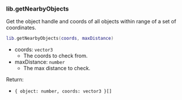 ### lib.getNearbyObjects

Get the object handle and coords of all objects within range of a set of coordinates.

```lua
lib.getNearbyObjects(coords, maxDistance)
```

* coords: `vector3`
  * The coords to check from.
* maxDistance: `number`
  * The max distance to check.

Return:

* `{ object: number, coords: vector3 }[]`
